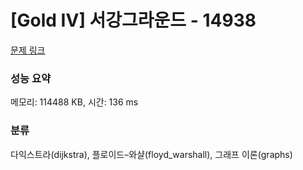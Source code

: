 # [Gold IV] 서강그라운드 - 14938 

[문제 링크](https://www.acmicpc.net/problem/14938) 

### 성능 요약

메모리: 114488 KB, 시간: 136 ms

### 분류

다익스트라(dijkstra), 플로이드–와샬(floyd_warshall), 그래프 이론(graphs)

